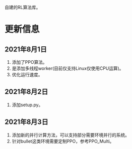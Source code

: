 自建的RL算法库。
# 更新信息
## 2021年8月1日
1. 添加了PPO算法。
2. 是添加多线程worker(目前仅支持Linux仅使用CPU运算)。
3. 优化运行速度。
## 2021年8月2日
1. 添加setup.py。
## 2021年8月3日
1. 添加新的并行计算方法，可以支持部分需要环境并行的系统。
2. 针对bullet这类环境需要定制PPO，参考PPO_Multi。